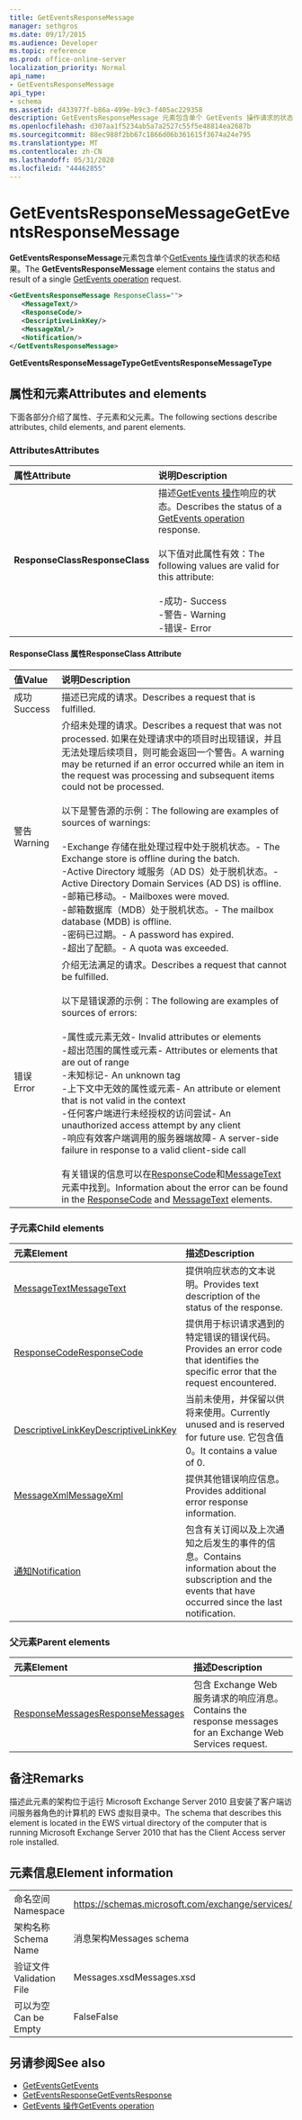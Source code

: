 ```yaml
---
title: GetEventsResponseMessage
manager: sethgros
ms.date: 09/17/2015
ms.audience: Developer
ms.topic: reference
ms.prod: office-online-server
localization_priority: Normal
api_name:
- GetEventsResponseMessage
api_type:
- schema
ms.assetid: d433977f-b86a-499e-b9c3-f405ac229358
description: GetEventsResponseMessage 元素包含单个 GetEvents 操作请求的状态和结果。
ms.openlocfilehash: d307aa1f5234ab5a7a2527c55f5e48814ea2687b
ms.sourcegitcommit: 88ec988f2bb67c1866d06b361615f3674a24e795
ms.translationtype: MT
ms.contentlocale: zh-CN
ms.lasthandoff: 05/31/2020
ms.locfileid: "44462855"
---
```

# <a name="geteventsresponsemessage"></a><span data-ttu-id="8e5e3-103">GetEventsResponseMessage</span><span class="sxs-lookup"><span data-stu-id="8e5e3-103">GetEventsResponseMessage</span></span>

<span data-ttu-id="8e5e3-104">**GetEventsResponseMessage**元素包含单个[GetEvents 操作](getevents-operation.md)请求的状态和结果。</span><span class="sxs-lookup"><span data-stu-id="8e5e3-104">The **GetEventsResponseMessage** element contains the status and result of a single [GetEvents operation](getevents-operation.md) request.</span></span> 
  
```xml
<GetEventsResponseMessage ResponseClass="">
   <MessageText/>
   <ResponseCode/>
   <DescriptiveLinkKey/>
   <MessageXml/>
   <Notification/>
</GetEventsResponseMessage>
```

 <span data-ttu-id="8e5e3-105">**GetEventsResponseMessageType**</span><span class="sxs-lookup"><span data-stu-id="8e5e3-105">**GetEventsResponseMessageType**</span></span>
## <a name="attributes-and-elements"></a><span data-ttu-id="8e5e3-106">属性和元素</span><span class="sxs-lookup"><span data-stu-id="8e5e3-106">Attributes and elements</span></span>

<span data-ttu-id="8e5e3-107">下面各部分介绍了属性、子元素和父元素。</span><span class="sxs-lookup"><span data-stu-id="8e5e3-107">The following sections describe attributes, child elements, and parent elements.</span></span>
  
### <a name="attributes"></a><span data-ttu-id="8e5e3-108">Attributes</span><span class="sxs-lookup"><span data-stu-id="8e5e3-108">Attributes</span></span>

|<span data-ttu-id="8e5e3-109">**属性**</span><span class="sxs-lookup"><span data-stu-id="8e5e3-109">**Attribute**</span></span>|<span data-ttu-id="8e5e3-110">**说明**</span><span class="sxs-lookup"><span data-stu-id="8e5e3-110">**Description**</span></span>|
|:-----|:-----|
|<span data-ttu-id="8e5e3-111">**ResponseClass**</span><span class="sxs-lookup"><span data-stu-id="8e5e3-111">**ResponseClass**</span></span> <br/> | <span data-ttu-id="8e5e3-112">描述[GetEvents 操作](getevents-operation.md)响应的状态。</span><span class="sxs-lookup"><span data-stu-id="8e5e3-112">Describes the status of a [GetEvents operation](getevents-operation.md) response.</span></span> <br/><br/><span data-ttu-id="8e5e3-113">以下值对此属性有效：</span><span class="sxs-lookup"><span data-stu-id="8e5e3-113">The following values are valid for this attribute:</span></span> <br/> <br/><span data-ttu-id="8e5e3-114">-成功</span><span class="sxs-lookup"><span data-stu-id="8e5e3-114">-  Success</span></span>  <br/><span data-ttu-id="8e5e3-115">-警告</span><span class="sxs-lookup"><span data-stu-id="8e5e3-115">-  Warning</span></span>  <br/><span data-ttu-id="8e5e3-116">-错误</span><span class="sxs-lookup"><span data-stu-id="8e5e3-116">-  Error</span></span>  <br/> |
   
#### <a name="responseclass-attribute"></a><span data-ttu-id="8e5e3-117">ResponseClass 属性</span><span class="sxs-lookup"><span data-stu-id="8e5e3-117">ResponseClass Attribute</span></span>

|<span data-ttu-id="8e5e3-118">**值**</span><span class="sxs-lookup"><span data-stu-id="8e5e3-118">**Value**</span></span>|<span data-ttu-id="8e5e3-119">**说明**</span><span class="sxs-lookup"><span data-stu-id="8e5e3-119">**Description**</span></span>|
|:-----|:-----|
|<span data-ttu-id="8e5e3-120">成功</span><span class="sxs-lookup"><span data-stu-id="8e5e3-120">Success</span></span>  <br/> |<span data-ttu-id="8e5e3-121">描述已完成的请求。</span><span class="sxs-lookup"><span data-stu-id="8e5e3-121">Describes a request that is fulfilled.</span></span>  <br/> |
|<span data-ttu-id="8e5e3-122">警告</span><span class="sxs-lookup"><span data-stu-id="8e5e3-122">Warning</span></span>  <br/> | <span data-ttu-id="8e5e3-123">介绍未处理的请求。</span><span class="sxs-lookup"><span data-stu-id="8e5e3-123">Describes a request that was not processed.</span></span> <span data-ttu-id="8e5e3-124">如果在处理请求中的项目时出现错误，并且无法处理后续项目，则可能会返回一个警告。</span><span class="sxs-lookup"><span data-stu-id="8e5e3-124">A warning may be returned if an error occurred while an item in the request was processing and subsequent items could not be processed.</span></span> <br/><br/><span data-ttu-id="8e5e3-125">以下是警告源的示例：</span><span class="sxs-lookup"><span data-stu-id="8e5e3-125">The following are examples of sources of warnings:</span></span> <br/> <br/><span data-ttu-id="8e5e3-126">-Exchange 存储在批处理过程中处于脱机状态。</span><span class="sxs-lookup"><span data-stu-id="8e5e3-126">-  The Exchange store is offline during the batch.</span></span>  <br/><span data-ttu-id="8e5e3-127">-Active Directory 域服务（AD DS）处于脱机状态。</span><span class="sxs-lookup"><span data-stu-id="8e5e3-127">-  Active Directory Domain Services (AD DS) is offline.</span></span>  <br/><span data-ttu-id="8e5e3-128">-邮箱已移动。</span><span class="sxs-lookup"><span data-stu-id="8e5e3-128">-  Mailboxes were moved.</span></span>  <br/><span data-ttu-id="8e5e3-129">-邮箱数据库（MDB）处于脱机状态。</span><span class="sxs-lookup"><span data-stu-id="8e5e3-129">-  The mailbox database (MDB) is offline.</span></span>  <br/><span data-ttu-id="8e5e3-130">-密码已过期。</span><span class="sxs-lookup"><span data-stu-id="8e5e3-130">-  A password has expired.</span></span>  <br/><span data-ttu-id="8e5e3-131">-超出了配额。</span><span class="sxs-lookup"><span data-stu-id="8e5e3-131">-  A quota was exceeded.</span></span>  <br/> |
|<span data-ttu-id="8e5e3-132">错误</span><span class="sxs-lookup"><span data-stu-id="8e5e3-132">Error</span></span>  <br/> | <span data-ttu-id="8e5e3-133">介绍无法满足的请求。</span><span class="sxs-lookup"><span data-stu-id="8e5e3-133">Describes a request that cannot be fulfilled.</span></span> <br/><br/><span data-ttu-id="8e5e3-134">以下是错误源的示例：</span><span class="sxs-lookup"><span data-stu-id="8e5e3-134">The following are examples of sources of errors:</span></span>  <br/><br/><span data-ttu-id="8e5e3-135">-属性或元素无效</span><span class="sxs-lookup"><span data-stu-id="8e5e3-135">-  Invalid attributes or elements</span></span>  <br/><span data-ttu-id="8e5e3-136">-超出范围的属性或元素</span><span class="sxs-lookup"><span data-stu-id="8e5e3-136">-  Attributes or elements that are out of range</span></span>  <br/><span data-ttu-id="8e5e3-137">-未知标记</span><span class="sxs-lookup"><span data-stu-id="8e5e3-137">-  An unknown tag</span></span>  <br/><span data-ttu-id="8e5e3-138">-上下文中无效的属性或元素</span><span class="sxs-lookup"><span data-stu-id="8e5e3-138">-  An attribute or element that is not valid in the context</span></span>  <br/><span data-ttu-id="8e5e3-139">-任何客户端进行未经授权的访问尝试</span><span class="sxs-lookup"><span data-stu-id="8e5e3-139">-  An unauthorized access attempt by any client</span></span>  <br/><span data-ttu-id="8e5e3-140">-响应有效客户端调用的服务器端故障</span><span class="sxs-lookup"><span data-stu-id="8e5e3-140">-  A server-side failure in response to a valid client-side call</span></span>  <br/><br/>  <span data-ttu-id="8e5e3-141">有关错误的信息可以在[ResponseCode](responsecode.md)和[MessageText](messagetext.md)元素中找到。</span><span class="sxs-lookup"><span data-stu-id="8e5e3-141">Information about the error can be found in the [ResponseCode](responsecode.md) and [MessageText](messagetext.md) elements.</span></span>  <br/> |
   
### <a name="child-elements"></a><span data-ttu-id="8e5e3-142">子元素</span><span class="sxs-lookup"><span data-stu-id="8e5e3-142">Child elements</span></span>

|<span data-ttu-id="8e5e3-143">**元素**</span><span class="sxs-lookup"><span data-stu-id="8e5e3-143">**Element**</span></span>|<span data-ttu-id="8e5e3-144">**描述**</span><span class="sxs-lookup"><span data-stu-id="8e5e3-144">**Description**</span></span>|
|:-----|:-----|
|[<span data-ttu-id="8e5e3-145">MessageText</span><span class="sxs-lookup"><span data-stu-id="8e5e3-145">MessageText</span></span>](messagetext.md) <br/> |<span data-ttu-id="8e5e3-146">提供响应状态的文本说明。</span><span class="sxs-lookup"><span data-stu-id="8e5e3-146">Provides text description of the status of the response.</span></span>  <br/> |
|[<span data-ttu-id="8e5e3-147">ResponseCode</span><span class="sxs-lookup"><span data-stu-id="8e5e3-147">ResponseCode</span></span>](responsecode.md) <br/> |<span data-ttu-id="8e5e3-148">提供用于标识请求遇到的特定错误的错误代码。</span><span class="sxs-lookup"><span data-stu-id="8e5e3-148">Provides an error code that identifies the specific error that the request encountered.</span></span>  <br/> |
|[<span data-ttu-id="8e5e3-149">DescriptiveLinkKey</span><span class="sxs-lookup"><span data-stu-id="8e5e3-149">DescriptiveLinkKey</span></span>](descriptivelinkkey.md) <br/> |<span data-ttu-id="8e5e3-150">当前未使用，并保留以供将来使用。</span><span class="sxs-lookup"><span data-stu-id="8e5e3-150">Currently unused and is reserved for future use.</span></span> <span data-ttu-id="8e5e3-151">它包含值0。</span><span class="sxs-lookup"><span data-stu-id="8e5e3-151">It contains a value of 0.</span></span>  <br/> |
|[<span data-ttu-id="8e5e3-152">MessageXml</span><span class="sxs-lookup"><span data-stu-id="8e5e3-152">MessageXml</span></span>](messagexml.md) <br/> |<span data-ttu-id="8e5e3-153">提供其他错误响应信息。</span><span class="sxs-lookup"><span data-stu-id="8e5e3-153">Provides additional error response information.</span></span>  <br/> |
|[<span data-ttu-id="8e5e3-154">通知</span><span class="sxs-lookup"><span data-stu-id="8e5e3-154">Notification</span></span>](notification-ex15websvcsotherref.md) <br/> |<span data-ttu-id="8e5e3-155">包含有关订阅以及上次通知之后发生的事件的信息。</span><span class="sxs-lookup"><span data-stu-id="8e5e3-155">Contains information about the subscription and the events that have occurred since the last notification.</span></span>  <br/> |
   
### <a name="parent-elements"></a><span data-ttu-id="8e5e3-156">父元素</span><span class="sxs-lookup"><span data-stu-id="8e5e3-156">Parent elements</span></span>

|<span data-ttu-id="8e5e3-157">**元素**</span><span class="sxs-lookup"><span data-stu-id="8e5e3-157">**Element**</span></span>|<span data-ttu-id="8e5e3-158">**描述**</span><span class="sxs-lookup"><span data-stu-id="8e5e3-158">**Description**</span></span>|
|:-----|:-----|
|[<span data-ttu-id="8e5e3-159">ResponseMessages</span><span class="sxs-lookup"><span data-stu-id="8e5e3-159">ResponseMessages</span></span>](responsemessages.md) <br/> |<span data-ttu-id="8e5e3-160">包含 Exchange Web 服务请求的响应消息。</span><span class="sxs-lookup"><span data-stu-id="8e5e3-160">Contains the response messages for an Exchange Web Services request.</span></span>  <br/> |
   
## <a name="remarks"></a><span data-ttu-id="8e5e3-161">备注</span><span class="sxs-lookup"><span data-stu-id="8e5e3-161">Remarks</span></span>

<span data-ttu-id="8e5e3-162">描述此元素的架构位于运行 Microsoft Exchange Server 2010 且安装了客户端访问服务器角色的计算机的 EWS 虚拟目录中。</span><span class="sxs-lookup"><span data-stu-id="8e5e3-162">The schema that describes this element is located in the EWS virtual directory of the computer that is running Microsoft Exchange Server 2010 that has the Client Access server role installed.</span></span>
  
## <a name="element-information"></a><span data-ttu-id="8e5e3-163">元素信息</span><span class="sxs-lookup"><span data-stu-id="8e5e3-163">Element information</span></span>

|||
|:-----|:-----|
|<span data-ttu-id="8e5e3-164">命名空间</span><span class="sxs-lookup"><span data-stu-id="8e5e3-164">Namespace</span></span>  <br/> |https://schemas.microsoft.com/exchange/services/2006/messages  <br/> |
|<span data-ttu-id="8e5e3-165">架构名称</span><span class="sxs-lookup"><span data-stu-id="8e5e3-165">Schema Name</span></span>  <br/> |<span data-ttu-id="8e5e3-166">消息架构</span><span class="sxs-lookup"><span data-stu-id="8e5e3-166">Messages schema</span></span>  <br/> |
|<span data-ttu-id="8e5e3-167">验证文件</span><span class="sxs-lookup"><span data-stu-id="8e5e3-167">Validation File</span></span>  <br/> |<span data-ttu-id="8e5e3-168">Messages.xsd</span><span class="sxs-lookup"><span data-stu-id="8e5e3-168">Messages.xsd</span></span>  <br/> |
|<span data-ttu-id="8e5e3-169">可以为空</span><span class="sxs-lookup"><span data-stu-id="8e5e3-169">Can be Empty</span></span>  <br/> |<span data-ttu-id="8e5e3-170">False</span><span class="sxs-lookup"><span data-stu-id="8e5e3-170">False</span></span>  <br/> |
   
## <a name="see-also"></a><span data-ttu-id="8e5e3-171">另请参阅</span><span class="sxs-lookup"><span data-stu-id="8e5e3-171">See also</span></span>

- [<span data-ttu-id="8e5e3-172">GetEvents</span><span class="sxs-lookup"><span data-stu-id="8e5e3-172">GetEvents</span></span>](getevents.md) 
- [<span data-ttu-id="8e5e3-173">GetEventsResponse</span><span class="sxs-lookup"><span data-stu-id="8e5e3-173">GetEventsResponse</span></span>](geteventsresponse.md)
- [<span data-ttu-id="8e5e3-174">GetEvents 操作</span><span class="sxs-lookup"><span data-stu-id="8e5e3-174">GetEvents operation</span></span>](getevents-operation.md)

